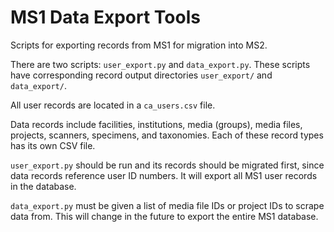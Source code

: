 # MS1 Data Export Tools

Scripts for exporting records from MS1 for migration into MS2. 

There are two scripts: `user_export.py` and `data_export.py`. These scripts have corresponding record output directories `user_export/` and `data_export/`.

All user records are located in a `ca_users.csv` file. 

Data records include facilities, institutions, media (groups), media files, projects, scanners, specimens, and taxonomies. Each of these record types has its own CSV file.

`user_export.py` should be run and its records should be migrated first, since data records reference user ID numbers. It will export all MS1 user records in the database. 

`data_export.py` must be given a list of media file IDs or project IDs to scrape data from. This will change in the future to export the entire MS1 database.
